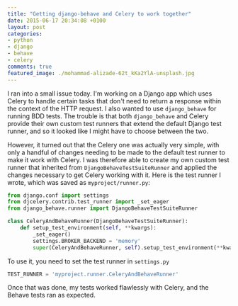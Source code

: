 ```yaml
---
title: "Getting django-behave and Celery to work together"
date: 2015-06-17 20:34:08 +0100
layout: post
categories:
- python
- django
- behave
- celery
comments: true
featured_image: ./mohammad-alizade-62t_kKa2YlA-unsplash.jpg
---
```


I ran into a small issue today. I'm working on a Django app which uses Celery to handle certain tasks that don't need to return a response within the context of the HTTP request. I also wanted to use `django_behave` for running BDD tests. The trouble is that both `django_behave` and Celery provide their own custom test runners that extend the default Django test runner, and so it looked like I might have to choose between the two.

However, it turned out that the Celery one was actually very simple, with only a handful of changes needing to be made to the default test runner to make it work with Celery. I was therefore able to create my own custom test runner that inherited from `DjangoBehaveTestSuiteRunner` and applied the changes necessary to get Celery working with it. Here is the test runner I wrote, which was saved as `myproject/runner.py`:

```python
from django.conf import settings
from djcelery.contrib.test_runner import _set_eager
from django_behave.runner import DjangoBehaveTestSuiteRunner

class CeleryAndBehaveRunner(DjangoBehaveTestSuiteRunner):
    def setup_test_environment(self, **kwargs):
        _set_eager()
        settings.BROKER_BACKEND = 'memory'
        super(CeleryAndBehaveRunner, self).setup_test_environment(**kwargs)
```

To use it, you need to set the test runner in `settings.py`

```python
TEST_RUNNER = 'myproject.runner.CeleryAndBehaveRunner'
```

Once that was done, my tests worked flawlessly with Celery, and the Behave tests ran as expected.
